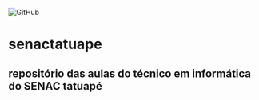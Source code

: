 ![GitHub](https://img.shields.io/github/license/lucas2k2/senactatuape)

# senactatuape
## repositório das aulas do técnico em informática do SENAC tatuapé
